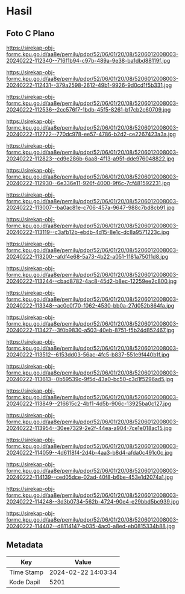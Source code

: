 # Hasil

## Foto C Plano

https://sirekap-obj-formc.kpu.go.id/aa8e/pemilu/pdpr/52/06/01/20/08/5206012008003-20240222-112340--716f1b94-c97b-489a-9e38-ba1dbd88119f.jpg

https://sirekap-obj-formc.kpu.go.id/aa8e/pemilu/pdpr/52/06/01/20/08/5206012008003-20240222-112431--379a2598-2612-49b1-9926-9d0cd1f5b331.jpg

https://sirekap-obj-formc.kpu.go.id/aa8e/pemilu/pdpr/52/06/01/20/08/5206012008003-20240222-112536--2cc576f7-1bdb-45f5-8261-b17cb2c60709.jpg

https://sirekap-obj-formc.kpu.go.id/aa8e/pemilu/pdpr/52/06/01/20/08/5206012008003-20240222-112722--770dc978-ee57-4786-b2d2-ce2267423a3a.jpg

https://sirekap-obj-formc.kpu.go.id/aa8e/pemilu/pdpr/52/06/01/20/08/5206012008003-20240222-112823--cd9e286b-6aa8-4f13-a95f-dde976048822.jpg

https://sirekap-obj-formc.kpu.go.id/aa8e/pemilu/pdpr/52/06/01/20/08/5206012008003-20240222-112930--6e336e11-926f-4000-9f6c-7cf481592231.jpg

https://sirekap-obj-formc.kpu.go.id/aa8e/pemilu/pdpr/52/06/01/20/08/5206012008003-20240222-113007--ba0ac81e-c706-457a-9647-988c7bd8cb91.jpg

https://sirekap-obj-formc.kpu.go.id/aa8e/pemilu/pdpr/52/06/01/20/08/5206012008003-20240222-113119--c3afb12b-ebdb-4d15-8e1c-dc8a9571223c.jpg

https://sirekap-obj-formc.kpu.go.id/aa8e/pemilu/pdpr/52/06/01/20/08/5206012008003-20240222-113200--afdf4e68-5a73-4b22-a051-1181a75011d8.jpg

https://sirekap-obj-formc.kpu.go.id/aa8e/pemilu/pdpr/52/06/01/20/08/5206012008003-20240222-113244--cbad8782-4ac8-45d2-b8ec-12259ee2c800.jpg

https://sirekap-obj-formc.kpu.go.id/aa8e/pemilu/pdpr/52/06/01/20/08/5206012008003-20240222-113348--ac0c0f70-f062-4530-bb0a-27d052b864fa.jpg

https://sirekap-obj-formc.kpu.go.id/aa8e/pemilu/pdpr/52/06/01/20/08/5206012008003-20240222-113427--3f0b9830-a503-40eb-8751-f5b24d852467.jpg

https://sirekap-obj-formc.kpu.go.id/aa8e/pemilu/pdpr/52/06/01/20/08/5206012008003-20240222-113512--6153dd03-56ac-4fc5-b837-551e9f440b1f.jpg

https://sirekap-obj-formc.kpu.go.id/aa8e/pemilu/pdpr/52/06/01/20/08/5206012008003-20240222-113613--0b59539c-9f5d-43a0-bc50-c3d1f5296ad5.jpg

https://sirekap-obj-formc.kpu.go.id/aa8e/pemilu/pdpr/52/06/01/20/08/5206012008003-20240222-113849--216615c2-4bf1-4d5b-906c-13925ba0c127.jpg

https://sirekap-obj-formc.kpu.go.id/aa8e/pemilu/pdpr/52/06/01/20/08/5206012008003-20240222-113954--30ee7329-2e2f-44ea-a904-7ce1e018ac15.jpg

https://sirekap-obj-formc.kpu.go.id/aa8e/pemilu/pdpr/52/06/01/20/08/5206012008003-20240222-114059--4d6118f4-2d4b-4aa3-b8d4-afda0c491c0c.jpg

https://sirekap-obj-formc.kpu.go.id/aa8e/pemilu/pdpr/52/06/01/20/08/5206012008003-20240222-114139--ced05dce-02ad-40f8-b6be-453e1d2074a1.jpg

https://sirekap-obj-formc.kpu.go.id/aa8e/pemilu/pdpr/52/06/01/20/08/5206012008003-20240222-114248--3d3b0734-562b-4724-90e4-e29bbd5bc939.jpg

https://sirekap-obj-formc.kpu.go.id/aa8e/pemilu/pdpr/52/06/01/20/08/5206012008003-20240222-114402--d8114147-b035-4ac0-a8ed-eb0815334b88.jpg


## Metadata

| Key        | Value               |
| ---------- | ------------------- |
| Time Stamp | 2024-02-22 14:03:34 |
| Kode Dapil | 5201                |



